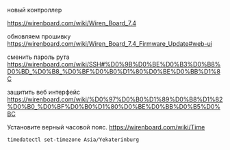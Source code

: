 новый контроллер

https://wirenboard.com/wiki/Wiren_Board_7.4

обновляем прошивку https://wirenboard.com/wiki/Wiren_Board_7.4_Firmware_Update#web-ui

сменить пароль рута https://wirenboard.com/wiki/SSH#%D0%9B%D0%BE%D0%B3%D0%B8%D0%BD_%D0%B8_%D0%BF%D0%B0%D1%80%D0%BE%D0%BB%D1%8C

защитить веб интерфейс https://wirenboard.com/wiki/%D0%97%D0%B0%D1%89%D0%B8%D1%82%D0%B0_%D0%BF%D0%B0%D1%80%D0%BE%D0%BB%D0%B5%D0%BC

Установите верный часовой пояс. https://wirenboard.com/wiki/Time

```
timedatectl set-timezone Asia/Yekaterinburg
```